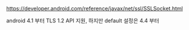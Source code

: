 



https://developer.android.com/reference/javax/net/ssl/SSLSocket.html

android 4.1 부터 TLS 1.2 API 지원, 하지만 default 설정은 4.4 부터

<!--stackedit_data:
eyJoaXN0b3J5IjpbLTIxMTUzNDMyNjhdfQ==
-->